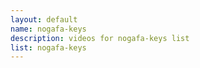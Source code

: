 ```yaml
--- 
layout: default
name: nogafa-keys
description: videos for nogafa-keys list
list: nogafa-keys
---
```


<div class="player">
<div id="player"><!-- "https://www.youtube.com/watch?v={{site.data.lists[page.list][0]}}" --></div>
</div>

